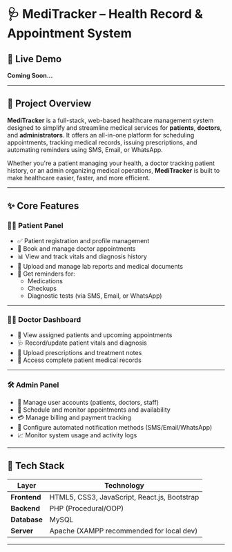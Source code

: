 # 🩺 MediTracker – Health Record & Appointment System

## 🔗 Live Demo
**Coming Soon...**

---

## 📘 Project Overview

**MediTracker** is a full-stack, web-based healthcare management system designed to simplify and streamline medical services for **patients**, **doctors**, and **administrators**. It offers an all-in-one platform for scheduling appointments, tracking medical records, issuing prescriptions, and automating reminders using SMS, Email, or WhatsApp.

Whether you're a patient managing your health, a doctor tracking patient history, or an admin organizing medical operations, **MediTracker** is built to make healthcare easier, faster, and more efficient.

---

## ✨ Core Features

### 🧑‍💼 Patient Panel
- ✅ Patient registration and profile management
- 📅 Book and manage doctor appointments
- 📊 View and track vitals and diagnosis history
- 📁 Upload and manage lab reports and medical documents
- 🔔 Get reminders for:
  - Medications
  - Checkups
  - Diagnostic tests (via SMS, Email, or WhatsApp)

---

### 👨‍⚕️ Doctor Dashboard
- 👥 View assigned patients and upcoming appointments
- 🩺 Record/update patient vitals and diagnosis
- 💊 Upload prescriptions and treatment notes
- 📂 Access complete patient medical records

---

### 🛠️ Admin Panel
- 👤 Manage user accounts (patients, doctors, staff)
- 📆 Schedule and monitor appointments and availability
- 💳 Manage billing and payment tracking
- 🔧 Configure automated notification methods (SMS/Email/WhatsApp)
- 📈 Monitor system usage and activity logs

---

## 🧰 Tech Stack

| Layer       | Technology                       |
|-------------|----------------------------------|
| **Frontend**| HTML5, CSS3, JavaScript, React.js, Bootstrap |
| **Backend** | PHP (Procedural/OOP)             |
| **Database**| MySQL                            |
| **Server**  | Apache (XAMPP recommended for local dev) |

---
